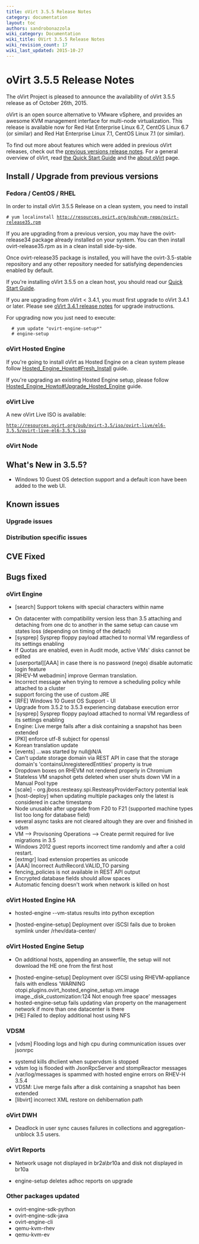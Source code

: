 ```yaml
---
title: oVirt 3.5.5 Release Notes
category: documentation
layout: toc
authors: sandrobonazzola
wiki_category: Documentation
wiki_title: OVirt 3.5.5 Release Notes
wiki_revision_count: 17
wiki_last_updated: 2015-10-27
---
```


# oVirt 3.5.5 Release Notes

The oVirt Project is pleased to announce the availability of oVirt 3.5.5 release as of October 26th, 2015.

oVirt is an open source alternative to VMware vSphere, and provides an awesome KVM management interface for multi-node virtualization. This release is available now for Red Hat Enterprise Linux 6.7, CentOS Linux 6.7 (or similar) and Red Hat Enterprise Linux 7.1, CentOS Linux 7.1 (or similar).

To find out more about features which were added in previous oVirt releases, check out the [previous versions release notes](/develop/release-management/releases/). For a general overview of oVirt, read [the Quick Start Guide](/documentation/quickstart/quickstart-guide/) and the [about oVirt](/documentation/introduction/about-ovirt/) page.

## Install / Upgrade from previous versions

### Fedora / CentOS / RHEL

In order to install oVirt 3.5.5 Release on a clean system, you need to install

`# yum localinstall `[`http://resources.ovirt.org/pub/yum-repo/ovirt-release35.rpm`](http://resources.ovirt.org/pub/yum-repo/ovirt-release35.rpm)

If you are upgrading from a previous version, you may have the ovirt-release34 package already installed on your system. You can then install ovirt-release35.rpm as in a clean install side-by-side.

Once ovirt-release35 package is installed, you will have the ovirt-3.5-stable repository and any other repository needed for satisfying dependencies enabled by default.

If you're installing oVirt 3.5.5 on a clean host, you should read our [Quick Start Guide](/documentation/quickstart/quickstart-guide/).

If you are upgrading from oVirt < 3.4.1, you must first upgrade to oVirt 3.4.1 or later. Please see [oVirt 3.4.1 release notes](/develop/release-management/releases/3.4.1/) for upgrade instructions.

For upgrading now you just need to execute:

      # yum update "ovirt-engine-setup*"
      # engine-setup

### oVirt Hosted Engine

If you're going to install oVirt as Hosted Engine on a clean system please follow [Hosted_Engine_Howto#Fresh_Install](/documentation/how-to/hosted-engine/#fresh-install) guide.

If you're upgrading an existing Hosted Engine setup, please follow [Hosted_Engine_Howto#Upgrade_Hosted_Engine](/documentation/how-to/hosted-engine/#upgrade-hosted-engine) guide.

### oVirt Live

A new oVirt Live ISO is available:

[`http://resources.ovirt.org/pub/ovirt-3.5/iso/ovirt-live/el6-3.5.5/ovirt-live-el6-3.5.5.iso`](http://resources.ovirt.org/pub/ovirt-3.5/iso/ovirt-live/el6-3.5.5/ovirt-live-el6-3.5.5.iso)

### oVirt Node

## What's New in 3.5.5?

*   Windows 10 Guest OS detection support and a default icon have been added to the web UI.

## Known issues

### Upgrade issues

### Distribution specific issues

## CVE Fixed

## Bugs fixed

### oVirt Engine

* [search] Support tokens with special characters within name
 - On datacenter with compatibility version less than 3.5 attaching and detaching from one dc to another in the same setup can cause vm states loss (depending on timing of the detach)
 - [sysprep] Sysprep floppy payload attached to normal VM regardless of its settings enabling
 - If Quotas are enabled, even in Audit mode, active VMs' disks cannot be edited
 - [userportal][AAA] in case there is no password (nego) disable automatic login feature
 - [RHEV-M webadmin] improve German translation.
 - Incorrect message when trying to remove a scheduling policy while attached to a cluster
 - support forcing the use of custom JRE
 - [RFE] Windows 10 Guest OS Support - UI
 - Upgrade from 3.5.2 to 3.5.3 experiencing database execution error
 - [sysprep] Sysprep floppy payload attached to normal VM regardless of its settings enabling
 - Engine: Live merge fails after a disk containing a snapshot has been extended
 - [PKI] enforce utf-8 subject for openssl
 - Korean translation update
 - [events] ...was started by null@N/A
 - Can't update storage domain via REST API in case that the storage domain's 'containsUnregisteredEntities' property is true
 - Dropdown boxes on RHEVM not rendered properly in Chromium
 - Stateless VM snapshot gets deleted when user shuts down VM in a Manual Pool type
 - [scale] - org.jboss.resteasy.spi.ResteasyProviderFactory potential leak
 - [host-deploy] when updating multiple packages only the latest is considered in cache timestamp
 - Node unusable after upgrade from F20 to F21 (supported machine types list too long for database field)
 - several async tasks are not cleared altough they are over and finished in vdsm
 - VM --> Provisoning Operations --> Create permit required for live migrations in 3.5
 - Windows 2012 guest reports incorrect time randomly and after a cold restart.
 - [extmgr] load extension properties as unicode
 - [AAA] Incorrect AuthRecord.VALID_TO parsing
 - fencing_policies is not available in REST API output
 - Encrypted database fields should allow spaces
 - Automatic fencing doesn't work when network is killed on host

### oVirt Hosted Engine HA

* hosted-engine --vm-status results into python exception
 - [hosted-engine-setup] Deployment over iSCSI fails due to broken symlink under /rhev/data-center/

### oVirt Hosted Engine Setup

* On additional hosts, appending an answerfile, the setup will not download the HE one from the first host
 - [hosted-engine-setup] Deployment over iSCSI using RHEVM-appliance fails with endless 'WARNING otopi.plugins.ovirt_hosted_engine_setup.vm.image image._disk_customization:124 Not enough free space' messages
 - hosted-engine-setup fails updating vlan property on the management network if more than one datacenter is there
 - [HE] Failed to deploy additional host using NFS

### VDSM

* [vdsm] Flooding logs and high cpu during communication issues over jsonrpc
 - systemd kills dhclient when supervdsm is stopped
 - vdsm log is flooded with JsonRpcServer and stompReactor messages
 - /var/log/messages is spammed with hosted engine errors on RHEV-H 3.5.4
 - VDSM: Live merge fails after a disk containing a snapshot has been extended
 - [libvirt] incorrect XML restore on dehibernation path

### oVirt DWH

* Deadlock in user sync causes failures in collections and aggregation- unblock 3.5 users.

### oVirt Reports

* Network usage not displayed in br2a\\br10a and disk not displayed in br10a
 - engine-setup deletes adhoc reports on upgrade

### Other packages updated

*   ovirt-engine-sdk-python
*   ovirt-engine-sdk-java
*   ovirt-engine-cli
*   qemu-kvm-rhev
*   qemu-kvm-ev

